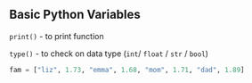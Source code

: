 ## Basic Python Variables 

`print()` - to print function

`type()` - to check on data type (`int`/ `float` / `str` / `bool`)

```python
fam = ["liz", 1.73, "emma", 1.68, "mom", 1.71, "dad", 1.89]
```
